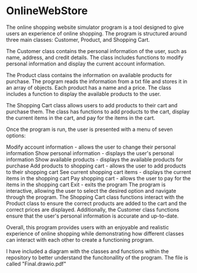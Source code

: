 # OnlineWebStore
The online shopping website simulator program is a tool designed to give users an experience of online shopping. The program is structured around three main classes: Customer, Product, and Shopping Cart.

The Customer class contains the personal information of the user, such as name, address, and credit details. The class includes functions to modify personal information and display the current account information.

The Product class contains the information on available products for purchase. The program reads the information from a txt file and stores it in an array of objects. Each product has a name and a price. The class includes a function to display the available products to the user.

The Shopping Cart class allows users to add products to their cart and purchase them. The class has functions to add products to the cart, display the current items in the cart, and pay for the items in the cart.

Once the program is run, the user is presented with a menu of seven options:

Modify account information - allows the user to change their personal information
Show personal information - displays the user's personal information
Show available products - displays the available products for purchase
Add products to shopping cart - allows the user to add products to their shopping cart
See current shopping cart items - displays the current items in the shopping cart
Pay shopping cart - allows the user to pay for the items in the shopping cart
Exit - exits the program
The program is interactive, allowing the user to select the desired option and navigate through the program. The Shopping Cart class functions interact with the Product class to ensure the correct products are added to the cart and the correct prices are displayed. Additionally, the Customer class functions ensure that the user's personal information is accurate and up-to-date.

Overall, this program provides users with an enjoyable and realistic experience of online shopping while demonstrating how different classes can interact with each other to create a functioning program.

I have included a diagram with the classes and functions within the repository to better understand the funcitonallity of the program. The file is called "Final.drawio.pdf"